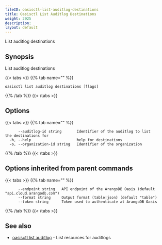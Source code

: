 ```yaml
---
fileID: oasisctl-list-auditlog-destinations
title: Oasisctl List Auditlog Destinations
weight: 2925
description: 
layout: default
---
```

List auditlog destinations

## Synopsis

List auditlog destinations

{{< tabs >}}
{{% tab name="" %}}
```
oasisctl list auditlog destinations [flags]
```
{{% /tab %}}
{{< /tabs >}}

## Options

{{< tabs >}}
{{% tab name="" %}}
```
      --auditlog-id string       Identifier of the auditlog to list the destinations for
  -h, --help                     help for destinations
  -o, --organization-id string   Identifier of the organization
```
{{% /tab %}}
{{< /tabs >}}

## Options inherited from parent commands

{{< tabs >}}
{{% tab name="" %}}
```
      --endpoint string   API endpoint of the ArangoDB Oasis (default "api.cloud.arangodb.com")
      --format string     Output format (table|json) (default "table")
      --token string      Token used to authenticate at ArangoDB Oasis
```
{{% /tab %}}
{{< /tabs >}}

## See also

* [oasisctl list auditlog](oasisctl-list-auditlog)	 - List resources for auditlogs

